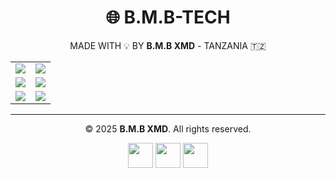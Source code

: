 <div align="center">

# 🌐 B.M.B-TECH  

MADE WITH 💡 BY **B.M.B XMD** - TANZANIA 🇹🇿  

<table>
  <tr>
    <td>
      <a href="#"><img src="https://img.shields.io/badge/Pair%20Code-ff00d4?style=for-the-badge&logo=code&logoColor=white&labelColor=00eaff" /></a>
    </td>
    <td>
      <a href="#"><img src="https://img.shields.io/badge/QR%20Code-00eaff?style=for-the-badge&logo=qrcode&logoColor=white&labelColor=ff00d4" /></a>
    </td>
  </tr>
  <tr>
    <td>
      <a href="https://github.com/"><img src="https://img.shields.io/badge/GitHub-181717?style=for-the-badge&logo=github&logoColor=white" /></a>
    </td>
    <td>
      <a href="https://youtube.com/"><img src="https://img.shields.io/badge/YouTube-ff0000?style=for-the-badge&logo=youtube&logoColor=white" /></a>
    </td>
  </tr>
  <tr>
    <td>
      <a href="#"><img src="https://img.shields.io/badge/Contact-ff00d4?style=for-the-badge&logo=maildotru&logoColor=white&labelColor=00eaff" /></a>
    </td>
    <td>
      <a href="https://wa.me/"><img src="https://img.shields.io/badge/WhatsApp-25d366?style=for-the-badge&logo=whatsapp&logoColor=white" /></a>
    </td>
  </tr>
</table>

---

© 2025 **B.M.B XMD**. All rights reserved.  

<a href="https://youtube.com/"><img src="https://cdn-icons-png.flaticon.com/512/1384/1384060.png" width="40px"/></a>
<a href="https://github.com/"><img src="https://cdn-icons-png.flaticon.com/512/733/733609.png" width="40px"/></a>
<a href="https://wa.me/"><img src="https://cdn-icons-png.flaticon.com/512/733/733585.png" width="40px"/></a>

</div>
